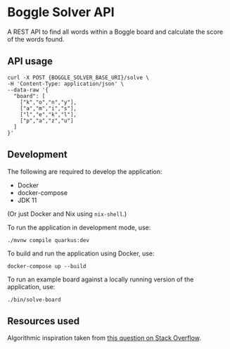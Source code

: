 # Boggle Solver API

A REST API to find all words within a Boggle board and calculate the score of the words found.

## API usage
```shell
curl -X POST {BOGGLE_SOLVER_BASE_URI}/solve \
-H 'Content-Type: application/json' \
--data-raw '{
  "board": [
    ["k","o","n","y"],
    ["a","m","i","s"],
    ["l","e","k","l"],
    ["p","a","z","u"]
  ]
}'
```

## Development

The following are required to develop the application:

- Docker
- docker-compose
- JDK 11

(Or just Docker and Nix using `nix-shell`.)

To run the application in development mode, use:
```shell
./mvnw compile quarkus:dev
```

To build and run the application using Docker, use:
```shell
docker-compose up --build
```

To run an example board against a locally running version of the application, use:
```shell
./bin/solve-board
```

## Resources used
Algorithmic inspiration taken from [this question on Stack Overflow](https://stackoverflow.com/questions/746082/how-to-find-list-of-possible-words-from-a-letter-matrix-boggle-solver).
